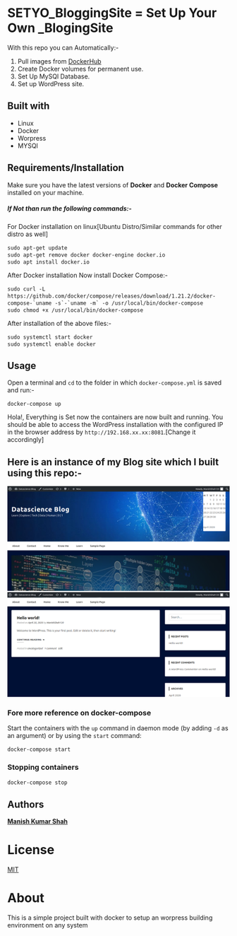 # SETYO_BloggingSite = Set Up Your Own _BlogingSite
With this repo you can Automatically:-
1. Pull images from [DockerHub](https://hub.docker.com/)
2. Create Docker volumes for permanent use.
3. Set Up MySQl Database.
4. Set up WordPress site.

## Built with
- Linux
- Docker
- Worpress
- MYSQl

## Requirements/Installation
Make sure you have the latest versions of **Docker** and **Docker Compose** installed on your machine.
##### If Not than run the following commands:-
For Docker installation on linux[Ubuntu Distro/Similar commands for other distro as well]
```
sudo apt-get update
sudo apt-get remove docker docker-engine docker.io
sudo apt install docker.io
```
After Docker installation Now install Docker Compose:-
```
sudo curl -L https://github.com/docker/compose/releases/download/1.21.2/docker-compose-`uname -s`-`uname -m` -o /usr/local/bin/docker-compose
sudo chmod +x /usr/local/bin/docker-compose
```
After installation of the above files:-
```
sudo systemctl start docker
sudo systemctl enable docker
```

## Usage

Open a terminal and `cd` to the folder in which `docker-compose.yml` is saved and run:-

```
docker-compose up
```
Hola!, Everything is Set now the containers are now built and running. You should be able to access the WordPress installation with the configured IP in the browser address by `http://192.168.xx.xx:8081`.[Change it accordingly]

## Here is an instance of my Blog site which I built using this repo:- 
![img1](https://github.com/ManishShah120/SETYO_BloggingSite/blob/master/img1.png)
![img2](https://github.com/ManishShah120/SETYO_BloggingSite/blob/master/img2.png)

### Fore more reference on docker-compose 

Start the containers with the `up` command in daemon mode (by adding `-d` as an argument) or by using the `start` command:

```
docker-compose start
```

### Stopping containers

```
docker-compose stop
```


## Authors
[**Manish Kumar Shah**](https://github.com/ManishShah120)

# License
[MIT](https://github.com/ManishShah120/SETYO_BloggingSite/blob/master/LICENSE)

# About
This is a simple project built with docker to setup an worpress building environment on any system
